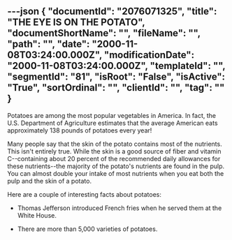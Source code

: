 ---json
{
  "documentId": "2076071325",
  "title": "THE EYE IS ON THE POTATO",
  "documentShortName": "",
  "fileName": "",
  "path": "",
  "date": "2000-11-08T03:24:00.000Z",
  "modificationDate": "2000-11-08T03:24:00.000Z",
  "templateId": "",
  "segmentId": "81",
  "isRoot": "False",
  "isActive": "True",
  "sortOrdinal": "",
  "clientId": "",
  "tag": ""
}
---

Potatoes are among the most popular vegetables in America. In fact, the U.S. Department of Agriculture estimates that the average American eats approximately 138 pounds of potatoes every year! 

Many people say that the skin of the potato contains most of the nutrients. This isn't entirely true. While the skin is a good source of fiber and vitamin C--containing about 20 percent of the recommended daily allowances for these nutrients--the majority of the potato's nutrients are found in the pulp. You can almost double your intake of most nutrients when you eat both the pulp and the skin of a potato. 

Here are a couple of interesting facts about potatoes: 
-  Thomas Jefferson introduced French fries when he served them at the White House.

-  There are more than 5,000 varieties of potatoes.
